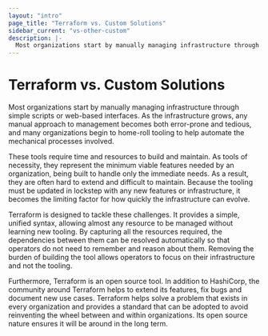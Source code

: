 ```yaml
---
layout: "intro"
page_title: "Terraform vs. Custom Solutions"
sidebar_current: "vs-other-custom"
description: |-
  Most organizations start by manually managing infrastructure through simple scripts or web-based interfaces. As the infrastructure grows, any manual approach to management becomes both error-prone and tedious, and many organizations begin to home-roll tooling to help automate the mechanical processes involved.
---
```


# Terraform vs. Custom Solutions

Most organizations start by manually managing infrastructure through
simple scripts or web-based interfaces. As the infrastructure grows,
any manual approach to management becomes both error-prone and tedious,
and many organizations begin to home-roll tooling to help
automate the mechanical processes involved.

These tools require time and resources to build and maintain.
As tools of necessity, they represent the minimum viable
features needed by an organization, being built to handle only
the immediate needs. As a result, they are often hard
to extend and difficult to maintain. Because the tooling must be
updated in lockstep with any new features or infrastructure,
it becomes the limiting factor for how quickly the infrastructure
can evolve.

Terraform is designed to tackle these challenges. It provides a simple,
unified syntax, allowing almost any resource to be managed without
learning new tooling. By capturing all the resources required, the
dependencies between them can be resolved automatically so that operators
do not need to remember and reason about them. Removing the burden
of building the tool allows operators to focus on their infrastructure
and not the tooling.

Furthermore, Terraform is an open source tool. In addition to
HashiCorp, the community around Terraform helps to extend its features,
fix bugs and document new use cases. Terraform helps solve a problem
that exists in every organization and provides a standard that can
be adopted to avoid reinventing the wheel between and within organizations.
Its open source nature ensures it will be around in the long term.
